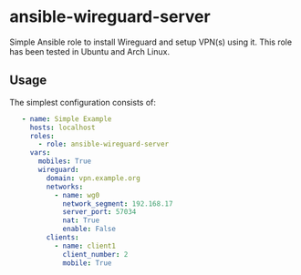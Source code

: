 # ansible-wireguard-server

Simple Ansible role to install Wireguard and setup VPN(s) using it. This role has been tested in Ubuntu and Arch Linux.

## Usage

The simplest configuration consists of:

```yaml
   - name: Simple Example
     hosts: localhost
     roles:
       - role: ansible-wireguard-server
     vars:
       mobiles: True
       wireguard:
         domain: vpn.example.org
         networks:
           - name: wg0
             network_segment: 192.168.17
             server_port: 57034
             nat: True
             enable: False
         clients:
           - name: client1
             client_number: 2
             mobile: True
```

